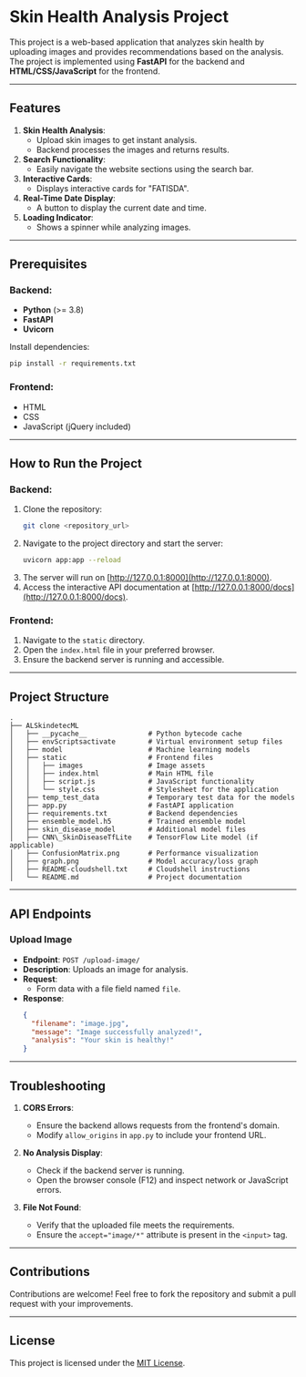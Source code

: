 # Skin Health Analysis Project

This project is a web-based application that analyzes skin health by uploading images and provides recommendations based on the analysis. The project is implemented using **FastAPI** for the backend and **HTML/CSS/JavaScript** for the frontend.

---

## Features

1. **Skin Health Analysis**:
   - Upload skin images to get instant analysis.
   - Backend processes the images and returns results.
2. **Search Functionality**:
   - Easily navigate the website sections using the search bar.
3. **Interactive Cards**:
   - Displays interactive cards for "FATISDA".
4. **Real-Time Date Display**:
   - A button to display the current date and time.
5. **Loading Indicator**:
   - Shows a spinner while analyzing images.

---

## Prerequisites

### Backend:
- **Python** (>= 3.8)
- **FastAPI**
- **Uvicorn**

Install dependencies:
```bash
pip install -r requirements.txt
```

### Frontend:
- HTML
- CSS
- JavaScript (jQuery included)

---

## How to Run the Project

### Backend:
1. Clone the repository:
   ```bash
   git clone <repository_url>
   ```
2. Navigate to the project directory and start the server:
   ```bash
   uvicorn app:app --reload
   ```
3. The server will run on [http://127.0.0.1:8000](http://127.0.0.1:8000).
4. Access the interactive API documentation at [http://127.0.0.1:8000/docs](http://127.0.0.1:8000/docs).

### Frontend:
1. Navigate to the `static` directory.
2. Open the `index.html` file in your preferred browser.
3. Ensure the backend server is running and accessible.

---

## Project Structure

```
.
├── ALSkindetecML
│   ├── __pycache__               # Python bytecode cache
│   ├── envScriptsactivate        # Virtual environment setup files
│   ├── model                     # Machine learning models
│   ├── static                    # Frontend files
│   │   ├── images                # Image assets
│   │   ├── index.html            # Main HTML file
│   │   ├── script.js             # JavaScript functionality
│   │   └── style.css             # Stylesheet for the application
│   ├── temp_test_data            # Temporary test data for the models
│   ├── app.py                    # FastAPI application
│   ├── requirements.txt          # Backend dependencies
│   ├── ensemble_model.h5         # Trained ensemble model
│   ├── skin_disease_model        # Additional model files
│   ├── CNN\_SkinDiseaseTfLite    # TensorFlow Lite model (if applicable)
│   ├── ConfusionMatrix.png       # Performance visualization
│   ├── graph.png                 # Model accuracy/loss graph
│   ├── README-cloudshell.txt     # Cloudshell instructions
│   └── README.md                 # Project documentation
```

---

## API Endpoints

### Upload Image
- **Endpoint**: `POST /upload-image/`
- **Description**: Uploads an image for analysis.
- **Request**:
  - Form data with a file field named `file`.
- **Response**:
  ```json
  {
    "filename": "image.jpg",
    "message": "Image successfully analyzed!",
    "analysis": "Your skin is healthy!"
  }
  ```

---

## Troubleshooting

1. **CORS Errors**:
   - Ensure the backend allows requests from the frontend's domain.
   - Modify `allow_origins` in `app.py` to include your frontend URL.

2. **No Analysis Display**:
   - Check if the backend server is running.
   - Open the browser console (F12) and inspect network or JavaScript errors.

3. **File Not Found**:
   - Verify that the uploaded file meets the requirements.
   - Ensure the `accept="image/*"` attribute is present in the `<input>` tag.

---

## Contributions
Contributions are welcome! Feel free to fork the repository and submit a pull request with your improvements.

---

## License
This project is licensed under the [MIT License](LICENSE).
